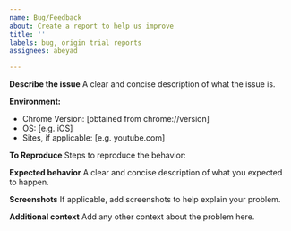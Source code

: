 ```yaml
---
name: Bug/Feedback
about: Create a report to help us improve
title: ''
labels: bug, origin trial reports
assignees: abeyad

---
```


**Describe the issue**
A clear and concise description of what the issue is.

**Environment:**
 - Chrome Version: [obtained from chrome://version]
 - OS: [e.g. iOS]
 - Sites, if applicable: [e.g. youtube.com]

**To Reproduce**
Steps to reproduce the behavior:

**Expected behavior**
A clear and concise description of what you expected to happen.

**Screenshots**
If applicable, add screenshots to help explain your problem.

**Additional context**
Add any other context about the problem here.
